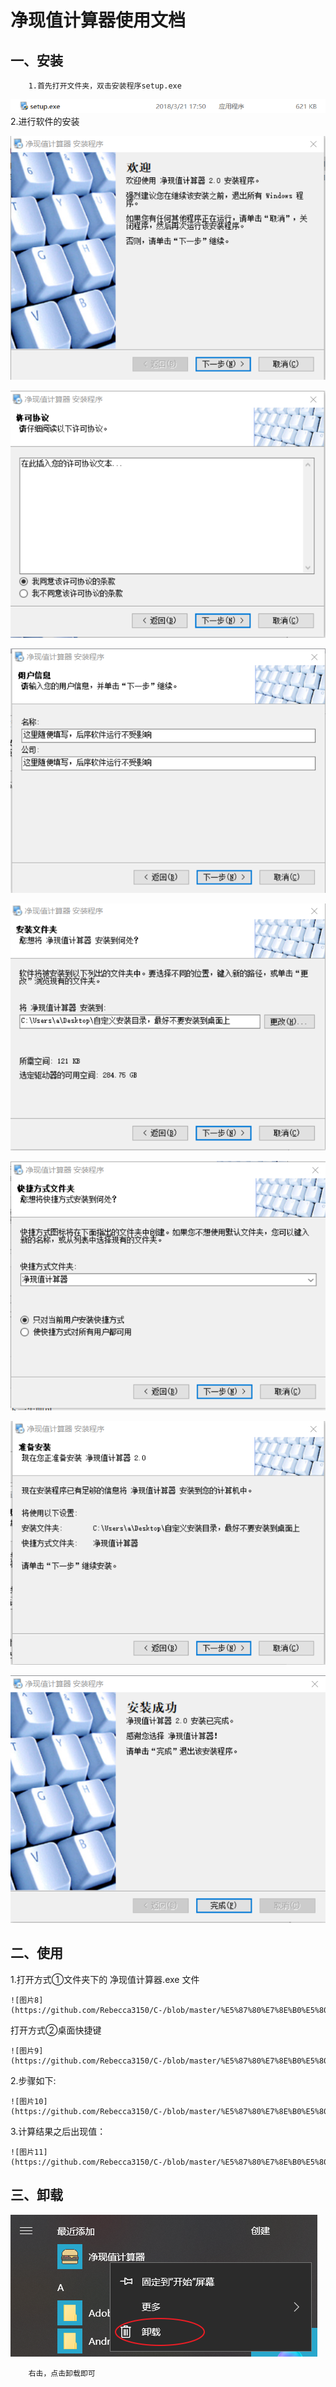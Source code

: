 

净现值计算器使用文档<br>
====
一、安装<br>
--
> 
        1.首先打开文件夹，双击安装程序setup.exe
![图片0](https://github.com/Rebecca3150/C-/blob/master/%E5%87%80%E7%8E%B0%E5%80%BC%E8%AE%A1%E7%AE%97/0.png)  
2.进行软件的安装
> 
![图片1](https://github.com/Rebecca3150/C-/blob/master/%E5%87%80%E7%8E%B0%E5%80%BC%E8%AE%A1%E7%AE%97/1.png)  
> 
![图片2](https://github.com/Rebecca3150/C-/blob/master/%E5%87%80%E7%8E%B0%E5%80%BC%E8%AE%A1%E7%AE%97/2.png)  
> 
![图片3](https://github.com/Rebecca3150/C-/blob/master/%E5%87%80%E7%8E%B0%E5%80%BC%E8%AE%A1%E7%AE%97/3.png)  
> 
![图片4](https://github.com/Rebecca3150/C-/blob/master/%E5%87%80%E7%8E%B0%E5%80%BC%E8%AE%A1%E7%AE%97/4.png)  
> 
![图片5](https://github.com/Rebecca3150/C-/blob/master/%E5%87%80%E7%8E%B0%E5%80%BC%E8%AE%A1%E7%AE%97/5.png) 
> 
![图片6](https://github.com/Rebecca3150/C-/blob/master/%E5%87%80%E7%8E%B0%E5%80%BC%E8%AE%A1%E7%AE%97/6.png)
> 
![图片7](https://github.com/Rebecca3150/C-/blob/master/%E5%87%80%E7%8E%B0%E5%80%BC%E8%AE%A1%E7%AE%97/7.png)  
> 
二、使用<br>
--
> 
1.打开方式①文件夹下的  净现值计算器.exe 文件
> 
    ![图片8](https://github.com/Rebecca3150/C-/blob/master/%E5%87%80%E7%8E%B0%E5%80%BC%E8%AE%A1%E7%AE%97/8.png)
打开方式②桌面快捷键
> 
    ![图片9](https://github.com/Rebecca3150/C-/blob/master/%E5%87%80%E7%8E%B0%E5%80%BC%E8%AE%A1%E7%AE%97/9.png) 
2.步骤如下:
> 
    ![图片10](https://github.com/Rebecca3150/C-/blob/master/%E5%87%80%E7%8E%B0%E5%80%BC%E8%AE%A1%E7%AE%97/10.png)  
3.计算结果之后出现值：
> 
    ![图片11](https://github.com/Rebecca3150/C-/blob/master/%E5%87%80%E7%8E%B0%E5%80%BC%E8%AE%A1%E7%AE%97/11.png)  
三、卸载<br>
--
![图片12](https://github.com/Rebecca3150/C-/blob/master/%E5%87%80%E7%8E%B0%E5%80%BC%E8%AE%A1%E7%AE%97/12.png)  
> 
        右击，点击卸载即可

